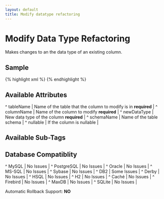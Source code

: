 ```yaml
---
layout: default
title: Modify datatype refactoring
---
```


# Modify Data Type Refactoring #

Makes changes to an the data type of an existing column.

## Sample ##

{% highlight xml %}
<modifyDataType tableName="person" columnName="firstname" newDataType="varchar(500)"/>
<modifyDataType tableName="person" columnName="firstname" newDataType="java.sql.Types.VARCHAR(500)"/>
{% endhighlight %}

## Available Attributes ##

^ tableName   | Name of the table that the column to modify is in **required**   |
^ columnName  | Name of the column to modify **required**   |
^ newDataType | New data type of the column **required**   |
^ schemaName  | Name of the table schema  |
^ nullable    | If the column is nullable | 


## Available Sub-Tags ##


## Database Compatiblity ##

^ MySQL  | No Issues  |
^ PostgreSQL  | No Issues  |
^ Oracle  | No Issues  |
^ MS-SQL  | No Issues  |
^ Sybase  | No Issues  |
^ DB2  | Some Issues  |
^ Derby  | No Issues  |
^ HSQL  | No Issues  |
^ H2  | No Issues  |
^ Caché  | No Issues  |
^ Firebird  | No Issues  |
^ MaxDB  | No Issues  |
^ SQLite  | No Issues  |

Automatic Rollback Support: **NO**
